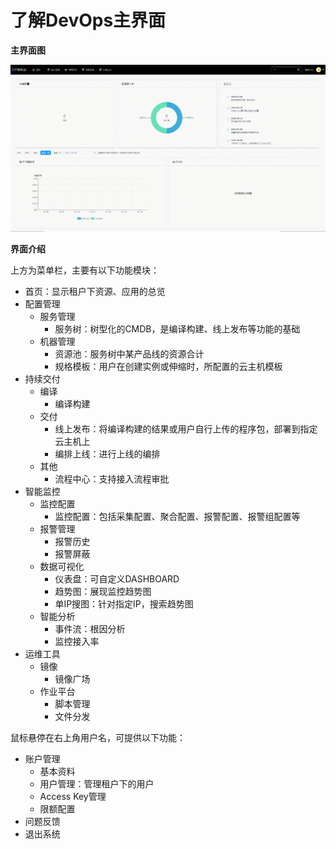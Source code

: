 # 了解DevOps主界面

**主界面图**
 
![image](https://github.com/jdcloudcom/cn/blob/DevOps/image/DevOps/Operation-Guide3.png) 

**界面介绍**

上方为菜单栏，主要有以下功能模块：
- 首页：显示租户下资源、应用的总览
- 配置管理
  - 服务管理
    - 服务树：树型化的CMDB，是编译构建、线上发布等功能的基础
  - 机器管理
    - 资源池：服务树中某产品线的资源合计
    - 规格模板：用户在创建实例或伸缩时，所配置的云主机模板
- 持续交付
  - 编译
    - 编译构建
  - 交付
    - 线上发布：将编译构建的结果或用户自行上传的程序包，部署到指定云主机上
    - 编排上线：进行上线的编排
  - 其他
    - 流程中心：支持接入流程审批
- 智能监控
  - 监控配置
    - 监控配置：包括采集配置、聚合配置、报警配置、报警组配置等
  - 报警管理
    - 报警历史
    - 报警屏蔽
  - 数据可视化
    - 仪表盘：可自定义DASHBOARD
    - 趋势图：展现监控趋势图
    - 单IP搜图：针对指定IP，搜索趋势图
  - 智能分析
    - 事件流：根因分析
    - 监控接入率
- 运维工具
  - 镜像
    - 镜像广场
  - 作业平台
    - 脚本管理
    - 文件分发

鼠标悬停在右上角用户名，可提供以下功能：
- 账户管理
  - 基本资料
  - 用户管理：管理租户下的用户
  - Access Key管理
  - 限额配置
- 问题反馈
- 退出系统
